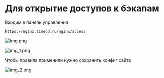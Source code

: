 # Для открытие доступов к бэкапам

Входим в панель управления 
```http 
https://nginx.timecd.ru/nginx/access
```

![img.png](img.png)


![img_1.png](img_1.png)


Чтобы правила применили нужно сохранить конфиг сайта

![img_2.png](img_2.png)
